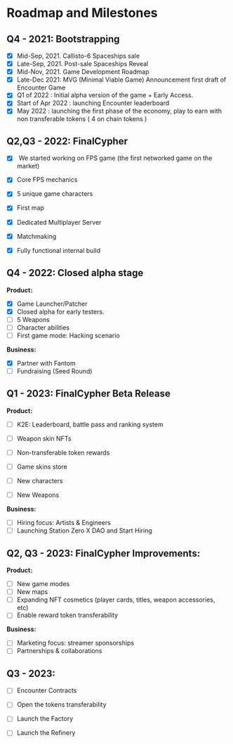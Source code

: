 # Roadmap and Milestones

## Q4 - 2021: Bootstrapping

* [x] Mid-Sep, 2021. Callisto-6 Spaceships sale
* [x] Late-Sep, 2021. Post-sale Spaceships Reveal
* [x] Mid-Nov, 2021. Game Development Roadmap
* [x] Late-Dec 2021: MVG (Minimal Viable Game) Announcement first draft of Encounter Game
* [x] Q1 of 2022 : Initial alpha version of the game + Early Access.
* [x] Start of Apr 2022 : launching Encounter leaderboard
* [x] May 2022 : launching the first phase of the economy, play to earn with non transferable tokens ( 4 on chain tokens )

## Q2,Q3 - 2022: FinalCypher

* [x] &#x20;We started working on FPS game (the first networked game on the market)
* [x] Core FPS mechanics
* [x] 5 unique game characters
* [x] First map
* [x] Dedicated Multiplayer Server
* [x] Matchmaking
* [x] Fully functional internal build



## Q4 - 2022: Closed alpha stage

**Product:**

* [x] Game Launcher/Patcher
* [x] Closed alpha for early testers.
* [ ] 5 Weapons
* [ ] Character abilities
* [ ] First game mode: Hacking scenario

**Business:**

* [x] Partner with Fantom
* [ ] Fundraising (Seed Round)

## Q1 - 2023:  FinalCypher Beta Release

**Product:**

* [ ] K2E: Leaderboard, battle pass and ranking system
* [ ] Weapon skin NFTs
* [ ] Non-transferable token rewards
* [ ] Game skins store
* [ ] New characters
* [ ] New Weapons&#x20;



**Business:**

* [ ] Hiring focus: Artists & Engineers
* [ ] Launching Station Zero X DAO and Start Hiring

## Q2, Q3 - 2023: FinalCypher Improvements:&#x20;

**Product:**

* [ ] New game modes
* [ ] New maps
* [ ] Expanding NFT cosmetics (player cards, titles, weapon accessories, etc)
* [ ] Enable reward token transferability

**Business:**

* [ ] Marketing focus: streamer sponsorships
* [ ] Partnerships & collaborations

## Q3 - 2023:&#x20;

* [ ] Encounter Contracts&#x20;
* [ ] Open the tokens transferability
* [ ] Launch the Factory
* [ ] Launch the Refinery



